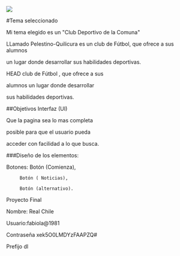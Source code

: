 ![](img/proyecto.jpg)

#Tema seleccionado

Mi tema elegido es un "Club Deportivo de la Comuna"

LLamado Pelestino-Quilicura es un club de Fútbol, que ofrece a sus alumnos 

un lugar donde desarrollar sus habilidades deportivas.

HEAD
club de Fútbol , que ofrece a sus 

alumnos un lugar donde desarrollar

sus habilidades deportivas.

##Objetivos Interfaz (UI)

Que la pagina sea lo mas completa 

posible para que el usuario pueda

acceder con facilidad a lo que busca.

###Diseño de los elementos:

Botones: Botón (Comienza),

         Botón ( Noticias),

         Botón (alternativo).
         

Proyecto Final

Nombre: Real Chile

Usuario:fabiola@1981

Contraseña xek5O0LMDYzFAAPZQ#

Prefijo dl
        

         





